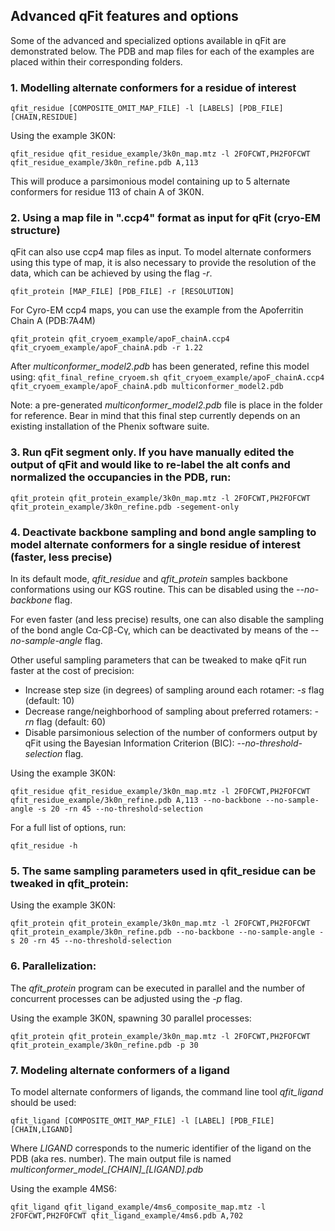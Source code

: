 ## Advanced qFit features and options

Some of the advanced and specialized options available in qFit are demonstrated below. The PDB and map files for each of the examples are placed within their corresponding folders. 

### 1. Modelling alternate conformers for a residue of interest

`qfit_residue [COMPOSITE_OMIT_MAP_FILE] -l [LABELS] [PDB_FILE] [CHAIN,RESIDUE]`

Using the example 3K0N:

`qfit_residue qfit_residue_example/3k0n_map.mtz -l 2FOFCWT,PH2FOFCWT qfit_residue_example/3k0n_refine.pdb A,113`

This will produce a parsimonious model containing up to 5 alternate conformers
for residue 113 of chain A of 3K0N.


### 2. Using a map file in ".ccp4" format as input for qFit (cryo-EM structure)

qFit can also use ccp4 map files as input. To model alternate conformers using
this type of map, it is also necessary to provide the resolution of the data,
which can be achieved by using the flag *-r*.

`qfit_protein [MAP_FILE] [PDB_FILE] -r [RESOLUTION]`

For Cyro-EM ccp4 maps, you can use the example from the Apoferritin Chain A (PDB:7A4M)

`qfit_protein qfit_cryoem_example/apoF_chainA.ccp4 qfit_cryoem_example/apoF_chainA.pdb -r 1.22`

After *multiconformer_model2.pdb* has been generated, refine this model using:
`qfit_final_refine_cryoem.sh qfit_cryoem_example/apoF_chainA.ccp4 qfit_cryoem_example/apoF_chainA.pdb multiconformer_model2.pdb`

Note: a pre-generated *multiconformer_model2.pdb* file is place in the folder for reference.
Bear in mind that this final step currently depends on an existing installation
of the Phenix software suite. 

### 3. Run qFit segment only. If you have manually edited the output of qFit and would like to re-label the alt confs and normalized the occupancies in the PDB, run:
`qfit_protein qfit_protein_example/3k0n_map.mtz -l 2FOFCWT,PH2FOFCWT qfit_protein_example/3k0n_refine.pdb -segement-only`

### 4. Deactivate backbone sampling and bond angle sampling to model alternate conformers for a single residue of interest (faster, less precise)

In its default mode, *qfit_residue* and *qfit_protein* samples backbone conformations
using our KGS routine. This can be disabled using the *--no-backbone* flag.

For even faster (and less precise) results, one can also disable the sampling of
the bond angle Cα-Cβ-Cγ, which can be deactivated by means of the *--no-sample-angle* flag.

Other useful sampling parameters that can be tweaked to make qFit run faster at
the cost of precision:

* Increase step size (in degrees) of sampling around each rotamer: *-s* flag (default: 10)
* Decrease range/neighborhood of sampling about preferred rotamers: *-rn* flag (default: 60)
* Disable parsimonious selection of the number of conformers output by qFit using the Bayesian Information Criterion (BIC): *--no-threshold-selection* flag.

Using the example 3K0N:

`qfit_residue qfit_residue_example/3k0n_map.mtz -l 2FOFCWT,PH2FOFCWT qfit_residue_example/3k0n_refine.pdb A,113 --no-backbone --no-sample-angle -s 20 -rn 45 --no-threshold-selection`

For a full list of options, run:

`qfit_residue -h`


### 5. The same sampling parameters used in qfit_residue can be tweaked in qfit_protein:

Using the example 3K0N:

`qfit_protein qfit_protein_example/3k0n_map.mtz -l 2FOFCWT,PH2FOFCWT qfit_protein_example/3k0n_refine.pdb --no-backbone --no-sample-angle -s 20 -rn 45 --no-threshold-selection`

### 6.  Parallelization:

The *qfit_protein* program can be executed in parallel and the number of concurrent processes
can be adjusted using the *-p* flag.

Using the example 3K0N, spawning 30 parallel processes:

`qfit_protein qfit_protein_example/3k0n_map.mtz -l 2FOFCWT,PH2FOFCWT qfit_protein_example/3k0n_refine.pdb -p 30`


### 7. Modeling alternate conformers of a ligand

To model alternate conformers of ligands, the command line tool *qfit_ligand*
should be used:

`qfit_ligand [COMPOSITE_OMIT_MAP_FILE] -l [LABEL] [PDB_FILE] [CHAIN,LIGAND]`

Where *LIGAND* corresponds to the numeric identifier of the ligand on the PDB
(aka res. number). The main output file is named *multiconformer_model_[CHAIN]_[LIGAND].pdb*

Using the example 4MS6:

`qfit_ligand qfit_ligand_example/4ms6_composite_map.mtz -l 2FOFCWT,PH2FOFCWT qfit_ligand_example/4ms6.pdb A,702`
